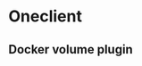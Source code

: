 # Oneclient
## Docker volume plugin <!-- [? Zapytać BK https://onedata.org/#/home/documentation/stable/doc/using_onedata/docker_volume_plugin.html] -->
